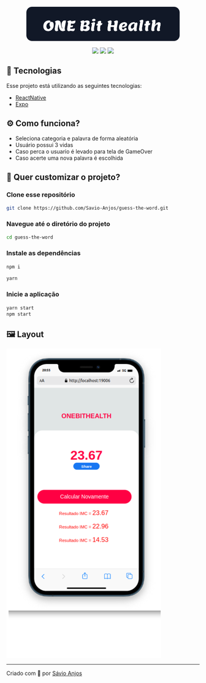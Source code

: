 <p align='center'><img width='400' src="./.github/logo.svg"/></p>

 <p align='center'>

<img src="https://img.shields.io/github/languages/count/Savio-Anjos/One-Bit-Health?color=3B82F6">
<img src="https://img.shields.io/github/repo-size/Savio-Anjos/One-Bit-Health?color=3B82F6">
<img src="https://img.shields.io/github/last-commit/Savio-Anjos/One-Bit-Health?color=3B82F6"> 
</p>

## 🚀 Tecnologias

Esse projeto está utilizando as seguintes tecnologias:

- [ReactNative](https://reactnative.dev/)
- [Expo](https://expo.dev/)

## ⚙️ Como funciona?

- Seleciona categoria e palavra de forma aleatória
- Usuário possui 3 vidas
- Caso perca o usuario é levado para tela de GameOver
- Caso acerte uma nova palavra é escolhida

## 🎲 Quer customizar o projeto?

### Clone esse repositório

```bash
git clone https://github.com/Savio-Anjos/guess-the-word.git

```

### Navegue até o diretório do projeto

```bash
cd guess-the-word
```

### Instale as dependências

```bash
npm i
```

```bash
yarn
```

### Inicie a aplicação

```bash
yarn start
npm start
```

## 🖼️ Layout

<img src=".github/layout.png" />

---

<p>Criado com 💙 por <a href='https://github.com/Savio-Anjos/' target='_blank'>Sávio Anjos</a></p>
